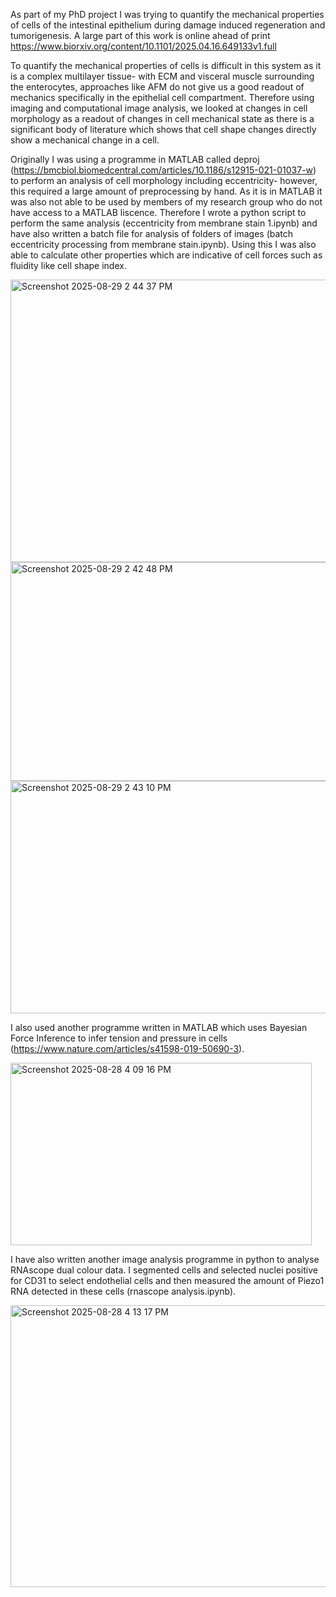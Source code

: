 As part of my PhD project I was trying to quantify the mechanical properties of cells of the intestinal epithelium during damage induced regeneration and tumorigenesis.
A large part of this work is online ahead of print https://www.biorxiv.org/content/10.1101/2025.04.16.649133v1.full

To quantify the mechanical properties of cells is difficult in this system as it is a complex multilayer tissue- with ECM and visceral muscle surrounding the enterocytes, approaches
like AFM do not give us a good readout of mechanics specifically in the epithelial cell compartment. Therefore using imaging and computational image analysis, we looked at changes in 
cell morphology as a readout of changes in cell mechanical state as there is a significant body of literature which shows that cell shape changes directly show a mechanical change in a cell.

Originally I was using a programme in MATLAB called deproj (https://bmcbiol.biomedcentral.com/articles/10.1186/s12915-021-01037-w) to perform an analysis of cell morphology including 
eccentricity- however, this required a large amount of preprocessing by hand. As it is in MATLAB it was also not able to be used by members of my research group who do not have access 
to a MATLAB liscence. Therefore I wrote a python script to perform the same analysis (eccentricity from membrane stain 1.ipynb) and have also written a batch file for analysis of folders
of images (batch eccentricity processing from membrane stain.ipynb). Using this I was also able to calculate other properties which are indicative of cell forces such as fluidity like cell shape index.

<img width="1081" height="452" alt="Screenshot 2025-08-29 2 44 37 PM" src="https://github.com/user-attachments/assets/4f1311c5-7994-4602-9fe8-593adedd5d7d" />



<img width="1196" height="350" alt="Screenshot 2025-08-29 2 42 48 PM" src="https://github.com/user-attachments/assets/8ced7c91-21e9-42de-92e4-32d2d022882e" />
<img width="1195" height="372" alt="Screenshot 2025-08-29 2 43 10 PM" src="https://github.com/user-attachments/assets/61d40295-b0f1-43eb-b1ad-3ee54b7c72f7" />






I also used another programme written in MATLAB which uses Bayesian Force Inference to infer tension and pressure in cells (https://www.nature.com/articles/s41598-019-50690-3).


<img width="482" height="292" alt="Screenshot 2025-08-28 4 09 16 PM" src="https://github.com/user-attachments/assets/c10d284e-e139-44f5-8663-ce5c6e4531e3" />

I have also written another image analysis programme in python to analyse RNAscope dual colour data. I segmented cells and selected nuclei positive for CD31 to select endothelial cells and then 
measured the amount of Piezo1 RNA detected in these cells (rnascope analysis.ipynb).

<img width="1172" height="451" alt="Screenshot 2025-08-28 4 13 17 PM" src="https://github.com/user-attachments/assets/a229132f-07aa-46fc-9348-0fe3a5f680af" />




